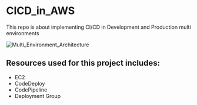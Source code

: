 # CICD_in_AWS
This repo is about implementing CI/CD in Development and Production multi environments

![Multi_Environment_Architecture](https://github.com/user-attachments/assets/3a5bb3a0-17e2-4c06-b71d-8a21eadfe728)




## Resources used for this project includes:
- EC2 
- CodeDeploy
- CodePipeline
- Deployment Group
